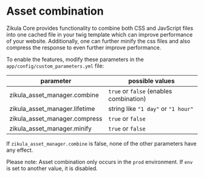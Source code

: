 # Asset combination

Zikula Core provides functionality to combine both CSS and JavScript files into one cached file in your twig template
which can improve performance of your website. Additionally, one can further minify the css files and also compress the
response to even further improve performance.

To enable the features, modify these parameters in the `app/config/custom_parameters.yml` file:

| parameter                     | possible values
| ----------------------------- | --------------------------------
| zikula_asset_manager.combine  | `true` or `false` (enables combination)
| zikula_asset_manager.lifetime | string like `"1 day"` or `"1 hour"`
| zikula_asset_manager.compress | `true` or `false`
| zikula_asset_manager.minify   | `true` or `false`

If `zikula_asset_manager.combine` is false, none of the other parameters have any effect.

Please note: Asset combination only occurs in the `prod` environment. If `env` is set to another value, it is disabled.
